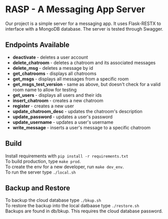 # RASP - A Messaging App Server
Our project is a simple server for a messaging app. It uses Flask-RESTX
to interface with a MongoDB database. The server is tested through Swagger.

## Endpoints Available
<ul>
 <li><strong> deactivate </strong> - deletes a user account</li>
 <li><strong> delete_chatroom </strong> - deletes a chatroom and its associated messages</li>
 <li><strong> delete_msg </strong> - deletes a message by id</li>
 <li><strong> get_chatrooms </strong> - displays all chatrooms</li>
 <li><strong> get_msgs </strong> - displays all messages from a specific room</li>
 <li><strong> get_msgs_test_version </strong> - same as above, but doesn't check for a valid room name to allow for testing</li>
 <li><strong> get_users </strong> - displays all users and their ids</li>
 <li><strong> insert_chatroom </strong> - creates a new chatroom</li>
 <li><strong> register </strong> - creates a new user</li>
 <li><strong> update_chatroom_desc </strong> - updates the chatroom's description</li>
 <li><strong> update_password </strong> - updates a user's password</li>
 <li><strong> update_username </strong> - updates a user's username</li>
 <li><strong> write_message </strong> - inserts a user's message to a specific chatroom</li>
</ul>


## Build
Install requirements with `pip install -r requirements.txt` <br>
To build production, type `make prod`. <br>
To create the env for a new developer, run `make dev_env`. <br>
To run the server type `./local.sh` <br>

## Backup and Restore
To backup the cloud database type `./bkup.sh` <br>
To restore the backup into the local datbaase type `./restore.sh` <br>
Backups are found in db/bkup. This requires the cloud database password.

